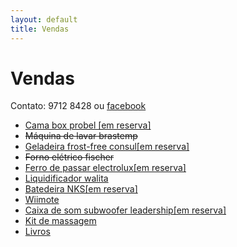 ```yaml
---
layout: default
title: Vendas
---
```

<div class="page-content wc-container">
  <h1>Vendas</h1>  
  <p>Contato: 9712 8428 ou <a href="https://www.facebook.com/george.kussumoto">facebook</a></p>
  <ul>
    <li><a href="{{ site.base_url }}/vendas_cama/">Cama box probel [em reserva]</a></li>
    <li><strike>Máquina de lavar brastemp</strike></li>
    <li><a href="{{ site.base_url }}/vendas_geladeira/">Geladeira frost-free consul[em reserva]</a></li>
    <li><strike>Forno elétrico fischer</strike></li>
    <li><a href="{{ site.base_url }}/vendas_ferro/">Ferro de passar electrolux[em reserva]</a></li>
    <li><a href="{{ site.base_url }}/vendas_liqui/">Liquidificador walita</a></li>
    <li><a href="{{ site.base_url }}/vendas_bate/">Batedeira NKS[em reserva]</a></li>
    <li><a href="{{ site.base_url }}/vendas_wiimote/">Wiimote</a></li>
    <li><a href="{{ site.base_url }}/vendas_som/">Caixa de som subwoofer leadership[em reserva]</a></li>
    <li><a href="{{ site.base_url }}/vendas_massagem/">Kit de massagem</a></li>
    <li><a href="{{ site.base_url }}/vendas_livros/">Livros</a></li>
  </ul>
</div>
